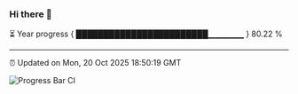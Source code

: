 ### Hi there 👋

⏳ Year progress { ████████████████████████▁▁▁▁▁▁ } 80.22 %

---

⏰ Updated on Mon, 20 Oct 2025 18:50:19 GMT

![Progress Bar CI](https://github.com/IshwaranRudhara/GIT-ACTION/workflows/Progress%20Bar%20CI/badge.svg)
